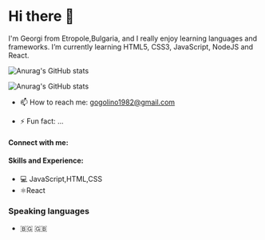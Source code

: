 # Hi there 👋 

I'm Georgi from Etropole,Bulgaria, and I really enjoy learning languages and frameworks.
I’m currently learning HTML5, CSS3, JavaScript, NodeJS and React.

![Anurag's GitHub stats](https://github-readme-stats.vercel.app/api?username=baiGeorgi1&theme=prussian)

![Anurag's GitHub stats](https://github-readme-repo_card.vercel.app/api?username=baiGeorgi1&theme=prussian)

- 📫 How to reach me: gogolino1982@gmail.com

- ⚡ Fun fact: ...
#### Connect with me:

####  Skills and Experience:
- 💻 JavaScript,HTML,CSS
- ⚛️React
### Speaking languages
- 🇧🇬 🇬🇧
